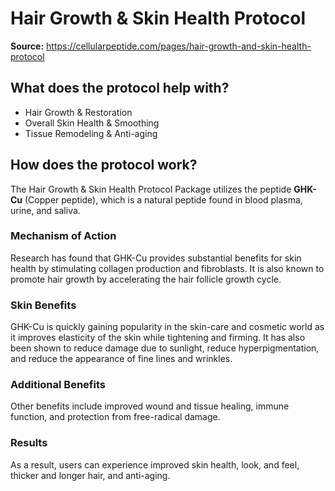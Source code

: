 # Hair Growth & Skin Health Protocol

**Source:** https://cellularpeptide.com/pages/hair-growth-and-skin-health-protocol

## What does the protocol help with?

- Hair Growth & Restoration
- Overall Skin Health & Smoothing
- Tissue Remodeling & Anti-aging

## How does the protocol work?

The Hair Growth & Skin Health Protocol Package utilizes the peptide **GHK-Cu** (Copper peptide), which is a natural peptide found in blood plasma, urine, and saliva.

### Mechanism of Action
Research has found that GHK-Cu provides substantial benefits for skin health by stimulating collagen production and fibroblasts. It is also known to promote hair growth by accelerating the hair follicle growth cycle.

### Skin Benefits
GHK-Cu is quickly gaining popularity in the skin-care and cosmetic world as it improves elasticity of the skin while tightening and firming. It has also been shown to reduce damage due to sunlight, reduce hyperpigmentation, and reduce the appearance of fine lines and wrinkles.

### Additional Benefits
Other benefits include improved wound and tissue healing, immune function, and protection from free-radical damage.

### Results
As a result, users can experience improved skin health, look, and feel, thicker and longer hair, and anti-aging.
